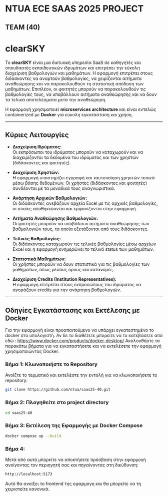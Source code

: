 # NTUA ECE SAAS 2025 PROJECT

## TEAM (40)

# clearSKY

Το **clearSKY** είναι μια δικτυακή υπηρεσία SaaS σε καθηγητές και σπουδαστές εκπαιδευτικών ιδρυμάτων και επιτρέπει την εύκολη διαχείριση βαθμολογιών και μαθημάτων. Η εφαρμογή επιτρέπει στους διδάσκοντες να αναρτούν βαθμολογίες, να χειρίζονται αιτήματα αναθεώρησης και να παρακολουθούν τη στατιστική απόδοση των μαθημάτων. Επιπλέον, οι φοιτητές μπορούν να παρακολουθούν τις βαθμολογίες τους, να υποβάλλουν αιτήματα αναθεώρησης και να δουν τα τελικά αποτελέσματα μετά την αναθεώρηση.

Η εφαρμογή χρησιμοποιεί **microservices architecture** και είναι εντελώς containerized με **Docker** για εύκολη εγκατάσταση και χρήση.

---

## Κύριες Λειτουργίες

- **Διαχείριση Ιδρύματος:**  
  Οι εκπρόσωποι του ιδρύματος μπορούν να καταχωρούν και να διαχειρίζονται τα δεδομένα του ιδρύματος και των χρηστών (διδάσκοντες και φοιτητές).

- **Διαχείριση Χρηστών:**  
  Η εφαρμογή υποστηρίζει εγγραφή και ταυτοποίηση χρηστών τοπικά μέσω βάσης δεδομένων. Οι χρήστες (διδάσκοντες και φοιτητές) συνδέονται με τα μοναδικά τους αναγνωριστικά.

- **Ανάρτηση Αρχικών Βαθμολογιών:**  
  Οι διδάσκοντες ανεβάζουν αρχεία Excel με τις αρχικές βαθμολογίες, οι οποίες αποθηκεύονται και εμφανίζονται στην εφαρμογή.

- **Αιτήματα Αναθεώρησης Βαθμολογιών:**  
  Οι φοιτητές μπορούν να υποβάλουν αιτήματα αναθεώρησης των βαθμολογιών τους, τα οποία εξετάζονται από τους διδάσκοντες.

- **Τελικές Βαθμολογίες:**  
  Οι διδάσκοντες καταχωρούν τις τελικές βαθμολογίες μέσω αρχείων Excel και η εφαρμογή ενημερώνει το τελικό status των μαθημάτων.

- **Στατιστικά Μαθημάτων:**  
  Οι χρήστες μπορούν να δουν στατιστικά για τις βαθμολογίες των μαθημάτων, όπως μέσους όρους και κατανομές.

- **Διαχείριση Credits (Institution Representatives):**  
  Η εφαρμογή επιτρέπει στους εκπροσώπους του ιδρύματος να αγοράζουν credits για την ανάρτηση βαθμολογιών.

---

## Οδηγίες Εγκατάστασης και Εκτέλεσης με Docker
Για την εφαρμογή είναι προαπαιτούμενο να υπάρχει εγκατεστημένο το docker στο υπολογιστή.
Αν δε το διαθέτετε μπορείτε να το κατεβάσετε από εδώ : https://www.docker.com/products/docker-desktop/
Ακολουθήστε τα παρακάτω βήματα για να εγκαταστήσετε και να εκτελέσετε την εφαρμογή χρησιμοποιώντας Docker:

### Βήμα 1: Κλωνοποιήστε το Repository
Ανοίξτε το τερματικό και εκτελέστε την εντολή για να κλωνοποιήσετε το repository:
```bash
git clone https://github.com/ntua/saas25-40.git
```
### Βήμα 2: Πλογηθείτε στο project directory
```bash
cd saas25-40
```
### Βήμα 3: Εκτέλεση της Εφαρμογής με Docker Compose
```bash
docker compose up --build
```

### Βήμα 4:
Μετά από αυτό μπορείτε να αποκτήσετε πρόσβαση στην εφαρμογή ανοίγοντας τον περιηγητή σας και πηγαίνοντας στη διεύθυνση:
```bash
http://localhost:5173
```
Αυτό θα ανοίξει το frontend της εφαρμογη και θα μπορείτε να τη χειριστείτε κανονικά.



